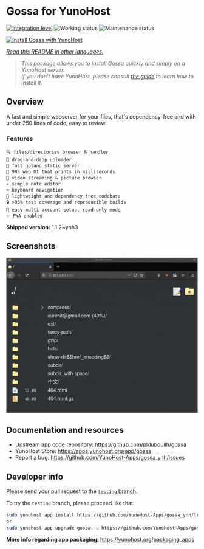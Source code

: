 <!--
N.B.: This README was automatically generated by <https://github.com/YunoHost/apps/tree/master/tools/readme_generator>
It shall NOT be edited by hand.
-->

# Gossa for YunoHost

[![Integration level](https://apps.yunohost.org/badge/integration/gossa)](https://ci-apps.yunohost.org/ci/apps/gossa/)
![Working status](https://apps.yunohost.org/badge/state/gossa)
![Maintenance status](https://apps.yunohost.org/badge/maintained/gossa)

[![Install Gossa with YunoHost](https://install-app.yunohost.org/install-with-yunohost.svg)](https://install-app.yunohost.org/?app=gossa)

*[Read this README in other languages.](./ALL_README.md)*

> *This package allows you to install Gossa quickly and simply on a YunoHost server.*  
> *If you don't have YunoHost, please consult [the guide](https://yunohost.org/install) to learn how to install it.*

## Overview

A fast and simple webserver for your files, that's dependency-free and with under 250 lines of code, easy to review.

### Features

    🔍 files/directories browser & handler
    📩 drag-and-drop uploader
    🥂 fast golang static server
    💾 90s web UI that prints in milliseconds
    📸 video streaming & picture browser
    ✍️ simple note editor
    ⌨️ keyboard navigation
    🚀 lightweight and dependency free codebase
    🔒 >95% test coverage and reproducible builds
    💑 easy multi account setup, read-only mode
    ✨ PWA enabled


**Shipped version:** 1.1.2~ynh3

## Screenshots

![Screenshot of Gossa](./doc/screenshots/screenshot.png)

## Documentation and resources

- Upstream app code repository: <https://github.com/pldubouilh/gossa>
- YunoHost Store: <https://apps.yunohost.org/app/gossa>
- Report a bug: <https://github.com/YunoHost-Apps/gossa_ynh/issues>

## Developer info

Please send your pull request to the [`testing` branch](https://github.com/YunoHost-Apps/gossa_ynh/tree/testing).

To try the `testing` branch, please proceed like that:

```bash
sudo yunohost app install https://github.com/YunoHost-Apps/gossa_ynh/tree/testing --debug
or
sudo yunohost app upgrade gossa -u https://github.com/YunoHost-Apps/gossa_ynh/tree/testing --debug
```

**More info regarding app packaging:** <https://yunohost.org/packaging_apps>
